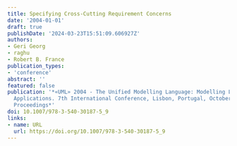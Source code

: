 ```yaml
---
title: Specifying Cross-Cutting Requirement Concerns
date: '2004-01-01'
draft: true
publishDate: '2024-03-23T15:51:09.606927Z'
authors:
- Geri Georg
- raghu
- Robert B. France
publication_types:
- 'conference'
abstract: ''
featured: false
publication: '*«UML» 2004 - The Unified Modelling Language: Modelling Languages and
  Applications. 7th International Conference, Lisbon, Portugal, October 11-15, 2004.
  Proceedings*'
doi: 10.1007/978-3-540-30187-5_9
links:
- name: URL
  url: https://doi.org/10.1007/978-3-540-30187-5_9
---
```


